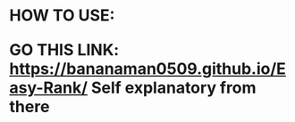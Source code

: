 <h1>HOW TO USE:

GO THIS LINK: https://bananaman0509.github.io/Easy-Rank/
Self explanatory from there

